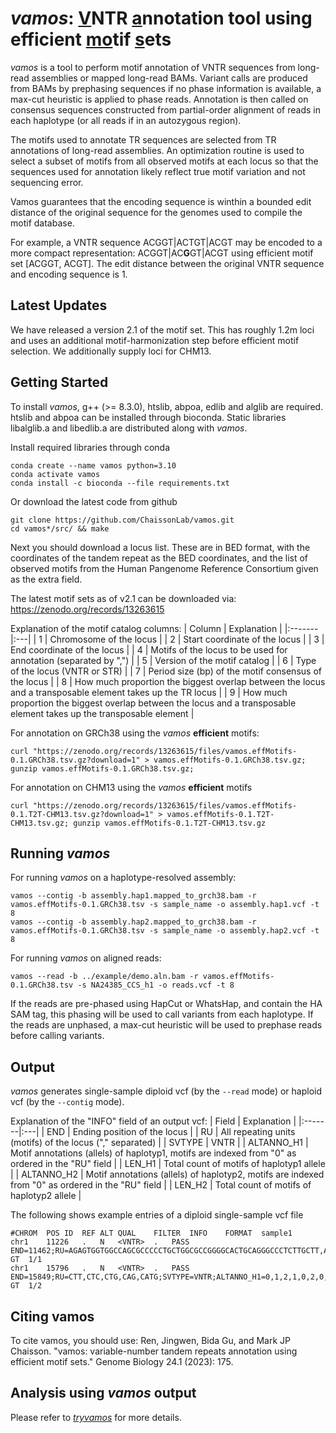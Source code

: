 

# *vamos*: <ins>V</ins>NTR <ins>a</ins>nnotation tool using efficient <ins>mo</ins>tif <ins>s</ins>ets

*vamos* is a tool to perform motif annotation of VNTR sequences from long-read assemblies or mapped long-read BAMs. Variant calls are produced from BAMs by prephasing sequences if no phase information is available, a max-cut heuristic is applied to phase reads. Annotation is then called on consensus sequences constructed from partial-order alignment of reads in each haplotype (or all reads if in an autozygous region).

The motifs used to annotate TR sequences are selected from TR annotations of long-read assemblies. An optimization routine is used to select a subset of motifs from all observed motifs at each locus so that the sequences used for annotation likely reflect true motif variation and not sequencing error. 

Vamos guarantees that the encoding sequence is winthin a bounded edit distance of the original sequence for the genomes used to compile the motif database.

For example, a VNTR sequence ACGGT|ACTGT|ACGT may be encoded to a more compact representation: ACGGT|AC**G**GT|ACGT using efficient motif set [ACGGT, ACGT]. The edit distance between the original VNTR sequence and encoding sequence is 1. 


## Latest Updates
We have released a version 2.1 of the motif set. This has roughly 1.2m loci and uses an additional motif-harmonization step before efficient motif selection. We additionally supply loci for CHM13.

## Getting Started
To install *vamos*, g++ (>= 8.3.0), htslib, abpoa, edlib and alglib are required.
htslib and abpoa can be installed through bioconda.
Static libraries libalglib.a and libedlib.a are distributed along with *vamos*.

Install required libraries through conda
```
conda create --name vamos python=3.10
conda activate vamos
conda install -c bioconda --file requirements.txt
```

Or download the latest code from github
```
git clone https://github.com/ChaissonLab/vamos.git 
cd vamos*/src/ && make
```

Next you should download a locus list. These are in BED format, with the coordinates of the tandem repeat as the BED coordinates, and the list of observed motifs from the Human Pangenome Reference Consortium given as the extra field.

The latest motif sets as of v2.1 can be downloaded via: https://zenodo.org/records/13263615

Explanation of the motif catalog columns:
| Column | Explanation |
|:-------|:---|
| 1 | Chromosome of the locus |
| 2 | Start coordinate of the locus |
| 3 | End coordinate of the locus |
| 4 | Motifs of the locus to be used for annotation (separated by ",") |
| 5 | Version of the motif catalog |
| 6 | Type of the locus (VNTR or STR) |
| 7 | Period size (bp) of the motif consensus of the locus |
| 8 | How much proportion the biggest overlap between the locus and a transposable element takes up the TR locus |
| 9 | How much proportion the biggest overlap between the locus and a transposable element takes up the transposable element |

For annotation on GRCh38 using the *vamos* **efficient** motifs:
```
curl "https://zenodo.org/records/13263615/files/vamos.effMotifs-0.1.GRCh38.tsv.gz?download=1" > vamos.effMotifs-0.1.GRCh38.tsv.gz; gunzip vamos.effMotifs-0.1.GRCh38.tsv.gz;
 ```
For annotation on CHM13 using the *vamos* **efficient** motifs
```
curl "https://zenodo.org/records/13263615/files/vamos.effMotifs-0.1.T2T-CHM13.tsv.gz?download=1" > vamos.effMotifs-0.1.T2T-CHM13.tsv.gz; gunzip vamos.effMotifs-0.1.T2T-CHM13.tsv.gz
```

## Running *vamos*
For running *vamos* on a haplotype-resolved assembly:
```
vamos --contig -b assembly.hap1.mapped_to_grch38.bam -r vamos.effMotifs-0.1.GRCh38.tsv -s sample_name -o assembly.hap1.vcf -t 8
vamos --contig -b assembly.hap2.mapped_to_grch38.bam -r vamos.effMotifs-0.1.GRCh38.tsv -s sample_name -o assembly.hap2.vcf -t 8
```
For running *vamos* on aligned reads:
```
vamos --read -b ../example/demo.aln.bam -r vamos.effMotifs-0.1.GRCh38.tsv -s NA24385_CCS_h1 -o reads.vcf -t 8
```
If the reads are pre-phased using HapCut or WhatsHap, and contain the HA SAM tag, this phasing will be used to call variants from each haplotype. If the reads are unphased, a max-cut heuristic will be used to prephase reads before calling variants.

## Output
*vamos* generates single-sample diploid vcf (by the ```--read``` mode) or haploid vcf (by the ```--contig``` mode).

Explanation of the "INFO" field of an output vcf:
| Field | Explanation |
|:-------|:---|
| END     | Ending position of the locus |
| RU      | All repeating units (motifs) of the locus ("," separated) |
| SVTYPE  | VNTR |
| ALTANNO_H1 | Motif annotations (allels) of haplotyp1, motifs are indexed from "0" as ordered in the "RU" field |
| LEN_H1 | Total count of motifs of haplotyp1 allele |
| ALTANNO_H2 | Motif annotations (allels) of haplotyp2, motifs are indexed from "0" as ordered in the "RU" field |
| LEN_H2 | Total count of motifs of haplotyp2 allele |


The following shows example entries of a diploid single-sample vcf file
```
#CHROM	POS	ID	REF	ALT	QUAL	FILTER	INFO	FORMAT	sample1
chr1	11226	.	N	<VNTR>	.	PASS	END=11462;RU=AGAGTGGTGGCCAGCGCCCCCTGCTGGCGCCGGGGCACTGCAGGGCCCTCTTGCTT,ACTGTATAGTGGTGGCACGCCGCCTGCTGGCAGCTAGGGACATTGCAGGGTCCTCTTGCTC,AGAGTGGTGGCCACCGCCCCCTGCTGGCGCCGGGGCACTGCAGGGTCCTCTTGCTT,ACTGTATAGTGGTGGCACGCCGCCTGCTGGCAGCTACGGACATTGCAGGGTCCTCTTGCTC,ACTGTATAGTGGTGGCACGCCGCCTGCTGGCAGCTAGGGACATTGCAGGGTCCTCTTGCTCA;SVTYPE=VNTR;ALTANNO_H1=0,0,4,0;LEN_H1=4;	GT	1/1
chr1	15796	.	N	<VNTR>	.	PASS	END=15849;RU=CTT,CTC,CTG,CAG,CATG;SVTYPE=VNTR;ALTANNO_H1=0,1,2,1,0,2,0,0,0,1,3,0,2,1,0,4,2;LEN_H1=17;ALTANNO_H2=0,1,2,1,0,2,2,2,0,1,3,0,2,1,0,4,2;LEN_H2=17;	GT	1/2
```
## Citing vamos
To cite vamos, you should use:
Ren, Jingwen, Bida Gu, and Mark JP Chaisson. "vamos: variable-number tandem repeats annotation using efficient motif sets." Genome Biology 24.1 (2023): 175.


## Analysis using *vamos* output
Please refer to [*tryvamos*](https://github.com/ChaissonLab/vamos/blob/master/tryvamos) for more details.
